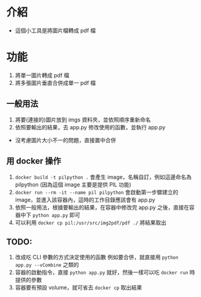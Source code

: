 # 介紹
* 這個小工具是將圖片檔轉成 pdf 檔

# 功能
1. 將單一圖片轉成 pdf 檔
2. 將多張圖片垂直合併成單一 pdf 檔

## 一般用法
1. 將要(連接的)圖片放到 imgs 資料夾，並依照順序重新命名
2. 依照要輸出的結果，去 app.py 修改使用的函數，並執行 app.py
* 沒考慮圖片大小不一的問題，直接置中合併

## 用 docker 操作
1. `docker build -t pilpython .` 會產生 image，名稱自訂，例如這邊命名為 pilpython (因為這個 image 主要是提供 PIL 功能)
2. `docker run --rm -it --name pil pilpython` 會啟動第一步驟建立的 image，並進入該容器內，這時的工作目錄應該會有 app.py
3. 依照一般用法，根據要輸出的結果，在容器中修改完 app.py 之後，直接在容器中下 `python app.py` 即可
4. 可以利用 `docker cp pil:/usr/src/img2pdf/pdf ./` 將結果取出

## TODO:
1. 改成吃 CLI 參數的方式決定使用的函數
例如要合併，就直接用 `python app.py --vCombine` 之類的
2. 容器的啟動指令，直接 `python app.py` 就好，然後一樣可以吃 `docker run` 時提供的參數
3. 容器要有預設 volume，就可省去 `docker cp` 取出結果